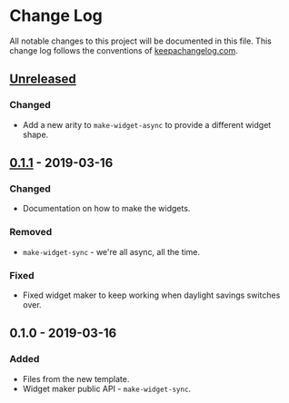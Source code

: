 # Change Log
All notable changes to this project will be documented in this file. This change log follows the conventions of [keepachangelog.com](http://keepachangelog.com/).

## [Unreleased]
### Changed
- Add a new arity to `make-widget-async` to provide a different widget shape.

## [0.1.1] - 2019-03-16
### Changed
- Documentation on how to make the widgets.

### Removed
- `make-widget-sync` - we're all async, all the time.

### Fixed
- Fixed widget maker to keep working when daylight savings switches over.

## 0.1.0 - 2019-03-16
### Added
- Files from the new template.
- Widget maker public API - `make-widget-sync`.

[Unreleased]: https://github.com/your-name/test_project/compare/0.1.1...HEAD
[0.1.1]: https://github.com/your-name/test_project/compare/0.1.0...0.1.1
